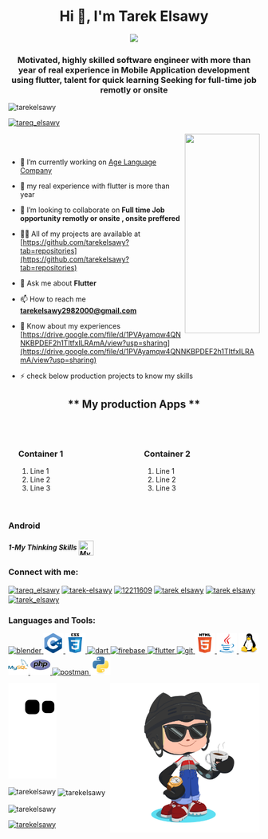 <h1 align="center">Hi 👋, I'm Tarek Elsawy</h1>
<p align="center"> <img src="https://readme-typing-svg.herokuapp.com?lines=Welcome,+Let's+follow+each+other+💖" /> </p>

<h3 align="center">Motivated, highly skilled software engineer with more than  year of real experience in Mobile Application development using flutter, talent for quick learning Seeking for full-time job remotly or onsite</h3>


<p align="left"> <img src="https://komarev.com/ghpvc/?username=tarekelsawy&label=Profile%20views&color=0e75b6&style=flat" alt="tarekelsawy" /> </p>

<p align="left"> <a href="https://twitter.com/tareq_elsawy" target="blank"><img src="https://img.shields.io/twitter/follow/tareq_elsawy?logo=twitter&style=for-the-badge" alt="tareq_elsawy" /></a> </p>


<img align="right" src="https://user-images.githubusercontent.com/63050133/156676671-d5b2e362-97d4-4404-9447-dd71ddfea82f.gif" height=400px width = 150px/>
<br>
<br>

- 🔭 I’m currently working on [Age Language Company](https://alcegypt.net/)

- 🌱 my real experience with flutter is more than year

- 👯 I’m looking to collaborate on **Full time Job opportunity remotly or onsite , onsite preffered**

- 👨‍💻 All of my projects are available at [https://github.com/tarekelsawy?tab=repositories](https://github.com/tarekelsawy?tab=repositories)

- 💬 Ask me about **Flutter**

- 📫 How to reach me **tarekelsawy2982000@gmail.com**

- 📄 Know about my experiences [https://drive.google.com/file/d/1PVAyamqw4QNNKBPDEF2h1TItfxILRAmA/view?usp=sharing](https://drive.google.com/file/d/1PVAyamqw4QNNKBPDEF2h1TItfxILRAmA/view?usp=sharing)

- ⚡ check below production projects to know my skills
<h2 align="center">** My production Apps **</h2>
<br>
<div style="display: flex; width: 100%;">
  <div style="flex: 1; width: 47%; padding: 20px; box-sizing: border-box;align=left;">
    <h3>Container 1</h3>
    <ol>
      <li>Line 1</li>
      <li>Line 2</li>
      <li>Line 3</li>
    </ol>
  </div>
  <div style="flex: 1; width: 47%; padding: 20px; box-sizing: border-box; align=right;">
    <h3>Container 2</h3>
    <ol>
      <li>Line 1</li>
      <li>Line 2</li>
      <li>Line 3</li>
    </ol>
  </div>
</div>
<h3 align="left">Android</h3>
<h5 align="left">1-My Thinking Skills <a href="https://play.google.com/store/apps/details?id=com.alcegypt.maryam"><img title="My Thinking Skill" align="center" src="https://play-lh.googleusercontent.com/qEsy3oS7KOWD-3WRnFjdMFW7xY0FcgazHPxiqYZunlY-WZIXphh4lj2NgtJR39IWLDyN=w240-h480-rw" width = 30px height = 30px/></a> </h5>



<h3 align="left">Connect with me:</h3>
<p align="left">
<a href="https://twitter.com/tareq_elsawy" target="blank"><img align="center" src="https://raw.githubusercontent.com/rahuldkjain/github-profile-readme-generator/master/src/images/icons/Social/twitter.svg" alt="tareq_elsawy" height="30" width="40" /></a>
<a href="https://linkedin.com/in/tarek-elsawy" target="blank"><img align="center" src="https://raw.githubusercontent.com/rahuldkjain/github-profile-readme-generator/master/src/images/icons/Social/linked-in-alt.svg" alt="tarek-elsawy" height="30" width="40" /></a>
<a href="https://stackoverflow.com/users/12211609" target="blank"><img align="center" src="https://raw.githubusercontent.com/rahuldkjain/github-profile-readme-generator/master/src/images/icons/Social/stack-overflow.svg" alt="12211609" height="30" width="40" /></a>
<a href="https://fb.com/tarek elsawy" target="blank"><img align="center" src="https://raw.githubusercontent.com/rahuldkjain/github-profile-readme-generator/master/src/images/icons/Social/facebook.svg" alt="tarek elsawy" height="30" width="40" /></a>
<a href="https://www.youtube.com/c/tarek elsawy" target="blank"><img align="center" src="https://raw.githubusercontent.com/rahuldkjain/github-profile-readme-generator/master/src/images/icons/Social/youtube.svg" alt="tarek elsawy" height="30" width="40" /></a>
<a href="https://www.leetcode.com/tarek_elsawy" target="blank"><img align="center" src="https://raw.githubusercontent.com/rahuldkjain/github-profile-readme-generator/master/src/images/icons/Social/leet-code.svg" alt="tarek_elsawy" height="30" width="40" /></a>
</p>

<h3 align="left">Languages and Tools:</h3>
<p align="left"> <a href="https://www.blender.org/" target="_blank" rel="noreferrer"> <img src="https://download.blender.org/branding/community/blender_community_badge_white.svg" alt="blender" width="40" height="40"/> </a> <a href="https://www.w3schools.com/cpp/" target="_blank" rel="noreferrer"> <img src="https://raw.githubusercontent.com/devicons/devicon/master/icons/cplusplus/cplusplus-original.svg" alt="cplusplus" width="40" height="40"/> </a> <a href="https://www.w3schools.com/css/" target="_blank" rel="noreferrer"> <img src="https://raw.githubusercontent.com/devicons/devicon/master/icons/css3/css3-original-wordmark.svg" alt="css3" width="40" height="40"/> </a> <a href="https://dart.dev" target="_blank" rel="noreferrer"> <img src="https://www.vectorlogo.zone/logos/dartlang/dartlang-icon.svg" alt="dart" width="40" height="40"/> </a> <a href="https://firebase.google.com/" target="_blank" rel="noreferrer"> <img src="https://www.vectorlogo.zone/logos/firebase/firebase-icon.svg" alt="firebase" width="40" height="40"/> </a> <a href="https://flutter.dev" target="_blank" rel="noreferrer"> <img src="https://www.vectorlogo.zone/logos/flutterio/flutterio-icon.svg" alt="flutter" width="40" height="40"/> </a> <a href="https://git-scm.com/" target="_blank" rel="noreferrer"> <img src="https://www.vectorlogo.zone/logos/git-scm/git-scm-icon.svg" alt="git" width="40" height="40"/> </a> <a href="https://www.w3.org/html/" target="_blank" rel="noreferrer"> <img src="https://raw.githubusercontent.com/devicons/devicon/master/icons/html5/html5-original-wordmark.svg" alt="html5" width="40" height="40"/> </a> <a href="https://www.java.com" target="_blank" rel="noreferrer"> <img src="https://raw.githubusercontent.com/devicons/devicon/master/icons/java/java-original.svg" alt="java" width="40" height="40"/> </a> <a href="https://www.linux.org/" target="_blank" rel="noreferrer"> <img src="https://raw.githubusercontent.com/devicons/devicon/master/icons/linux/linux-original.svg" alt="linux" width="40" height="40"/> </a> <a href="https://www.mysql.com/" target="_blank" rel="noreferrer"> <img src="https://raw.githubusercontent.com/devicons/devicon/master/icons/mysql/mysql-original-wordmark.svg" alt="mysql" width="40" height="40"/> </a> <a href="https://www.php.net" target="_blank" rel="noreferrer"> <img src="https://raw.githubusercontent.com/devicons/devicon/master/icons/php/php-original.svg" alt="php" width="40" height="40"/> </a> <a href="https://postman.com" target="_blank" rel="noreferrer"> <img src="https://www.vectorlogo.zone/logos/getpostman/getpostman-icon.svg" alt="postman" width="40" height="40"/> </a> <a href="https://www.python.org" target="_blank" rel="noreferrer"> <img src="https://raw.githubusercontent.com/devicons/devicon/master/icons/python/python-original.svg" alt="python" width="40" height="40"/> </a> </p>


<img src="https://github.com/Amira-Zahran/Amira-zahran/blob/output/github-contribution-grid-snake.svg" alt="Snake"/>
<img alt="Night Coding" src="https://raw.githubusercontent.com/AhmedFathyDev/AhmedFathyDev/main/GitHub.png" align="right" height="300"/>


<p><img align="left" src="https://github-readme-stats.vercel.app/api/top-langs?username=tarekelsawy&show_icons=true&locale=en&layout=compact" alt="tarekelsawy" /></p>

<p>&nbsp;<img align="center" src="https://github-readme-stats.vercel.app/api?username=tarekelsawy&show_icons=true&locale=en" alt="tarekelsawy" /></p>

<p><img align="center" src="https://github-readme-streak-stats.herokuapp.com/?user=tarekelsawy&" alt="tarekelsawy" /></p>
<p align="left"> <a href="https://github.com/ryo-ma/github-profile-trophy"><img src="https://github-profile-trophy.vercel.app/?username=tarekelsawy" alt="tarekelsawy" /></a> </p>
